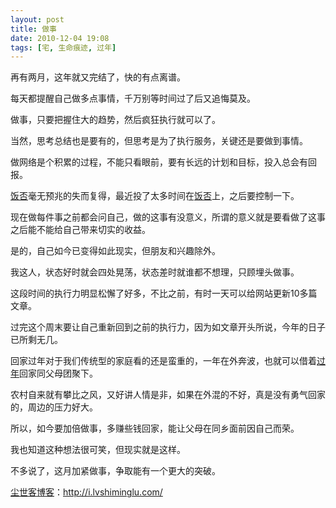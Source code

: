 ```yaml
---
layout: post
title: 做事
date: 2010-12-04 19:08
tags: [宅, 生命痕迹, 过年]
---
```

再有两月，这年就又完结了，快的有点离谱。

每天都提醒自己做多点事情，千万别等时间过了后又追悔莫及。

做事，只要把握住大的趋势，然后疯狂执行就可以了。

当然，思考总结也是要有的，但思考是为了执行服务，关键还是要做到事情。

做网络是个积累的过程，不能只看眼前，要有长远的计划和目标，投入总会有回报。

<a href="http://i.lvshiminglu.com/tag/%E9%A5%AD%E5%90%A6" target="_blank">饭否</a>毫无预兆的失而复得，最近投了太多时间在<a href="http://fanfou.com/fatalist" target="_blank">饭否</a>上，之后要控制一下。

现在做每件事之前都会问自己，做的这事有没意义，所谓的意义就是要看做了这事之后能不能给自己带来切实的收益。

是的，自己如今已变得如此现实，但朋友和兴趣除外。

我这人，状态好时就会四处晃荡，状态差时就谁都不想理，只顾埋头做事。

这段时间的执行力明显松懈了好多，不比之前，有时一天可以给网站更新10多篇文章。

过完这个周末要让自己重新回到之前的执行力，因为如文章开头所说，今年的日子已所剩无几。

回家过年对于我们传统型的家庭看的还是蛮重的，一年在外奔波，也就可以借着<a href="http://i.lvshiminglu.com/tag/%E8%BF%87%E5%B9%B4" target="_blank">过年</a>回家同父母团聚下。

农村自来就有攀比之风，又好讲人情是非，如果在外混的不好，真是没有勇气回家的，周边的压力好大。

所以，如今要加倍做事，多赚些钱回家，能让父母在同乡面前因自己而荣。

我也知道这种想法很可笑，但现实就是这样。

不多说了，这月加紧做事，争取能有一个更大的突破。

<a href="http://i.lvshiminglu.com/">尘世客博客</a>：<a href="http://i.lvshiminglu.com/">http://i.lvshiminglu.com/</a>

